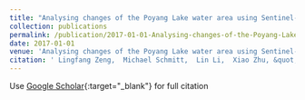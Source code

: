 ```yaml
---
title: "Analysing changes of the Poyang Lake water area using Sentinel-1 synthetic aperture radar imagery"
collection: publications
permalink: /publication/2017-01-01-Analysing-changes-of-the-Poyang-Lake-water-area-using-Sentinel-1-synthetic-aperture-radar-imagery
date: 2017-01-01
venue: 'Analysing changes of the Poyang Lake water area using Sentinel-1 synthetic aperture radar imagery'
citation: ' Lingfang Zeng,  Michael Schmitt,  Lin Li,  Xiao Zhu, &quot;Analysing changes of the Poyang Lake water area using Sentinel-1 synthetic aperture radar imagery.&quot; Analysing changes of the Poyang Lake water area using Sentinel-1 synthetic aperture radar imagery, 2017.'
---
```

Use [Google Scholar](https://scholar.google.com/scholar?q=Analysing+changes+of+the+Poyang+Lake+water+area+using+Sentinel+1+synthetic+aperture+radar+imagery){:target="_blank"} for full citation